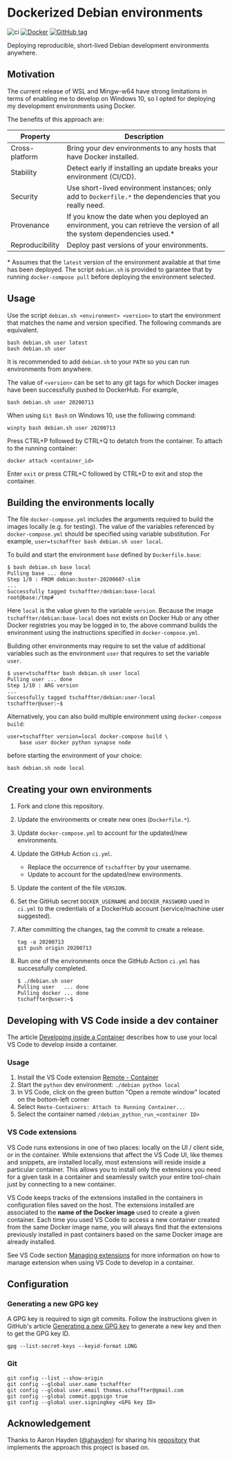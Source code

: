 # Dockerized Debian environments

![ci](https://github.com/tschaffter/debian/workflows/ci/badge.svg)
[![Docker](https://img.shields.io/badge/docker-tschaffter%2Fdebian-blue)](https://hub.docker.com/repository/docker/tschaffter/debian)
[![GitHub tag](https://img.shields.io/badge/release-20200727.2-blue)](https://github.com/tschaffter/debian/releases/tag/20200727.2)

Deploying reproducible, short-lived Debian development environments anywhere.

## Motivation

The current release of WSL and Mingw-w64 have strong limitations in terms of
enabling me to develop on Windows 10, so I opted for deploying my development
environments using Docker.

The benefits of this approach are:

| Property | Description |
|---|---|
| Cross-platform | Bring your dev environments to any hosts that have Docker installed. |
| Stability | Detect early if installing an update breaks your environment (CI/CD). |
| Security | Use short-lived environment instances; only add to `Dockerfile.*` the dependencies that you really need. |
| Provenance | If you know the date when you deployed an environment, you can retrieve the version of all the system dependencies used.\* |
| Reproducibility | Deploy past versions of your environments. |

\* Assumes that the `latest` version of the environment available at that time has been
deployed. The script `debian.sh` is provided to garantee that by running
`docker-compose pull` before deploying the environment selected.

## Usage

Use the script `debian.sh <environment> <version>` to start the environment
that matches the name and version specified. The following commands are
equivalent.

```console
bash debian.sh user latest
bash debian.sh user
```

It is recommended to add `debian.sh` to your `PATH` so you can run environments
from anywhere.

The value of `<version>` can be set to any git tags for which Docker images have
been successfully pushed to DockerHub. For example,

```console
bash debian.sh user 20200713
```

When using `Git Bash` on Windows 10, use the following command:

```console
winpty bash debian.sh user 20200713
```

Press CTRL+P followed by CTRL+Q to detatch from the container. To attach to the
running container:

```console
docker attach <container_id>
```

Enter `exit` or press CTRL+C followed by CTRL+D to exit and stop the container.

## Building the environments locally

The file `docker-compose.yml` includes the arguments required to build the
images locally (e.g. for testing). The value of the variables referenced by
`docker-compose.yml` should be specified using variable substitution. For
example, `user=tschaffter bash debian.sh user local`.

To build and start the environment `base` defined by `Dockerfile.base`:

```console
$ bash debian.sh base local
Pulling base ... done
Step 1/8 : FROM debian:buster-20200607-slim
...
Successfully tagged tschaffter/debian:base-local
root@base:/tmp#
```

Here `local` is the value given to the variable `version`. Because the
image `tschaffter/debian:base-local` does not exists on Docker Hub or any other
Docker registries you may be logged in to, the above command
builds the environment using the instructions specified in `docker-compose.yml`.

Building other environments may require to set the value of additional variables
such as the environment `user` that requires to set the variable `user`.

```console
$ user=tschaffter bash debian.sh user local
Pulling user ... done
Step 1/10 : ARG version
...
Successfully tagged tschaffter/debian:user-local
tschaffter@user:~$
```

Alternatively, you can also build multiple environment using
`docker-compose build`:

```console
user=tschaffter version=local docker-compose build \
    base user docker python synapse node
```

before starting the environment of your choice:

```console
bash debian.sh node local
```

## Creating your own environments

1. Fork and clone this repository.
2. Update the environments or create new ones (`Dockerfile.*`).
3. Update `docker-compose.yml` to account for the updated/new environments.
4. Update the GitHub Action `ci.yml`.

    - Replace the occurrence of `tschaffter` by your username.
    - Update to account for the updated/new environments.

5. Update the content of the file `VERSION`.
6. Set the GitHub secret `DOCKER_USERNAME` and `DOCKER_PASSWORD` used in `ci.yml`
to the credentials of a DockerHub account (service/machine user suggested).
7. After committing the changes, tag the commit to create a release.

    ```console
    tag -a 20200713
    git push origin 20200713
    ```

8. Run one of the environments once the GitHub Action `ci.yml` has successfully
completed.

    ```console
    $ ./debian.sh user
    Pulling user   ... done
    Pulling docker ... done
    tschaffter@user:~$
    ```

## Developing with VS Code inside a dev container

The article [Developing inside a Container](https://code.visualstudio.com/docs/remote/containers)
describes how to use your local VS Code to develop inside a container.

### Usage

1. Install the VS Code extension [Remote - Container](https://marketplace.visualstudio.com/items?itemName=ms-vscode-remote.remote-containers)
2. Start the `python` dev environment: `./debian python local`
3. In VS Code, click on the green button "Open a remote window" located on the
bottom-left corner
4. Select `Rmote-Containers: Attach to Running Container...`
5. Select the container named `/debian_python_run_<container ID>`

### VS Code extensions

VS Code runs extensions in one of two places: locally on the UI / client side,
or in the container. While extensions that affect the VS Code UI, like themes
and snippets, are installed locally, most extensions will reside inside a
particular container. This allows you to install only the extensions you need
for a given task in a container and seamlessly switch your entire tool-chain
just by connecting to a new container.

VS Code keeps tracks of the extensions installed in the containers in
configuration files saved on the host. The extensions installed are associated
to the **name of the Docker image** used to create a given container. Each time
you used VS Code to access a new container created from the same Docker image
name, you will always find that the extensions previously installed in
past containers based on the same Docker image are already installed.

See VS Code section [Managing extensions](https://code.visualstudio.com/docs/remote/containers#_managing-extensions)
for more information on how to manage extension when using VS Code to develop
in a container.

## Configuration

### Generating a new GPG key

A GPG key is required to sign git commits. Follow the instructions given in
GitHub's article [Generating a new GPG key](https://docs.github.com/en/github/authenticating-to-github/generating-a-new-gpg-key)
to generate a new key and then to get the GPG key ID.

```console
gpg --list-secret-keys --keyid-format LONG
```

### Git

```console
git config --list --show-origin
git config --global user.name tschaffter
git config --global user.email thomas.schaffter@gmail.com
git config --global commit.gpgsign true
git config --global user.signingkey <GPG key ID>
```

## Acknowledgement

Thanks to Aaron Hayden ([@ahayden](https://github.com/ahayden)) for sharing his
[repository](https://github.com/ahayden/debuerreotype/tree/037869977855fe6473e3f2096dbff650968df441)
that implements the approach this project is based on.
